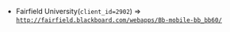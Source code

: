  - Fairfield University(`client_id=2902`) => [`http://fairfield.blackboard.com/webapps/Bb-mobile-bb_bb60/`](http://fairfield.blackboard.com/webapps/Bb-mobile-bb_bb60/)
